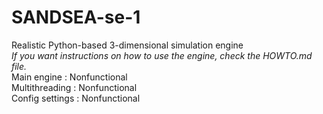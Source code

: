 # SANDSEA-se-1
 Realistic Python-based 3-dimensional simulation engine  
*If you want instructions on how to use the engine, check the HOWTO.md file.*  
Main engine        : Nonfunctional  
Multithreading     : Nonfunctional  
Config settings    : Nonfunctional  
